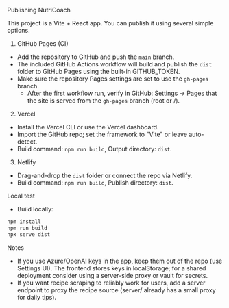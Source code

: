 Publishing NutriCoach

This project is a Vite + React app. You can publish it using several simple options.

1) GitHub Pages (CI)
- Add the repository to GitHub and push the `main` branch.
- The included GitHub Actions workflow will build and publish the `dist` folder to GitHub Pages using the built-in GITHUB_TOKEN.
- Make sure the repository Pages settings are set to use the `gh-pages` branch.
	- After the first workflow run, verify in GitHub: Settings → Pages that the site is served from the `gh-pages` branch (root or /).

2) Vercel
- Install the Vercel CLI or use the Vercel dashboard.
- Import the GitHub repo; set the framework to "Vite" or leave auto-detect.
- Build command: `npm run build`, Output directory: `dist`.

3) Netlify
- Drag-and-drop the `dist` folder or connect the repo via Netlify.
- Build command: `npm run build`, Publish directory: `dist`.

Local test
- Build locally:

```powershell
npm install
npm run build
npx serve dist
```

Notes
- If you use Azure/OpenAI keys in the app, keep them out of the repo (use Settings UI). The frontend stores keys in localStorage; for a shared deployment consider using a server-side proxy or vault for secrets.
- If you want recipe scraping to reliably work for users, add a server endpoint to proxy the recipe source (server/ already has a small proxy for daily tips).
